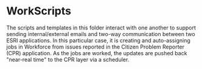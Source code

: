 # WorkScripts

The scripts and templates in this folder interact with one another to support sending internal/external emails and two-way communication between two ESRI applications. In this particular case, it is creating and auto-assigning jobs in Workforce from issues reported in the Citizen Problem Reporter (CPR) application. As the jobs are worked, the updates are pushed back "near-real time" to the CPR layer via a scheduler.
